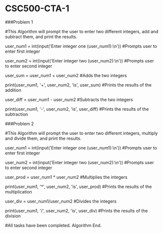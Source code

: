# CSC500-CTA-1
###Problem 1

#This Algorithm will prompt the user to enter two different integers, add and subtract them, and print the results.

user_num1 = int(input('Enter integer one (user_num1):\n'))  #Prompts user to enter first integer

user_num2 = int(input('Enter integer two (user_num2):\n'))  #Prompts user to enter second integer

user_sum = user_num1 + user_num2  #Adds the two integers

print(user_num1, '+', user_num2, 'is', user_sum)  #Prints the results of the addition

user_diff = user_num1 - user_num2  #Subtracts the two integers

print(user_num1, '-', user_num2, 'is', user_diff)  #Prints the results of the subtraction

###Problem 2

#This Algorithm will prompt the user to enter two different integers, multiply and divide them, and print the results.

user_num1 = int(input('Enter integer one (user_num1):\n'))  #Prompts user to enter first integer

user_num2 = int(input('Enter integer two (user_num2):\n'))  #Prompts user to enter second integer

user_prod = user_num1 * user_num2  #Multiplies the integers

print(user_num1, '*', user_num2, 'is', user_prod)  #Prints the results of the multiplication

user_div = user_num1/user_num2  #Divides the integers

print(user_num1, '/', user_num2, 'is', user_div)  #Prints the results of the division

#All tasks have been completed. Algorithm End.
